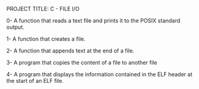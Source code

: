 PROJECT TITLE: C - FILE I/O



0- A  function that reads a text file and prints it to the POSIX standard output.

1- A function that creates a file.

2- A function that appends text at the end of a file.

3- A program that copies the content of a file to another file

4- A  program that displays the information contained in the ELF header at the start of an ELF file.
